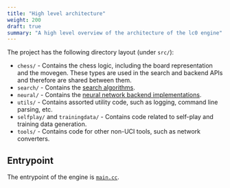 ```yaml
---
title: "High level architecture"
weight: 200
draft: true
summary: "A high level overview of the architecture of the lc0 engine"
---
```


The project has the following directory layout (under `src/`):

* `chess/` - Contains the chess logic, including the board representation and
  the movegen. These types are used in the search and backend APIs and therefore
  are shared between them.
* `search/` - Contains the [search algorithms](../search/).
* `neural/` - Contains the [neural network backend implementations](../neural/).
* `utils/` - Contains assorted utility code, such as logging, command line
  parsing, etc.
* `selfplay/` and `trainingdata/` - Contains code related to self-play and
  training data generation.
* `tools/` - Contains code for other non-UCI tools, such as network converters.


## Entrypoint

The entrypoint of the engine is
[`main.cc`](https://github.com/LeelaChessZero/lc0/blob/master/src/main.cc).

